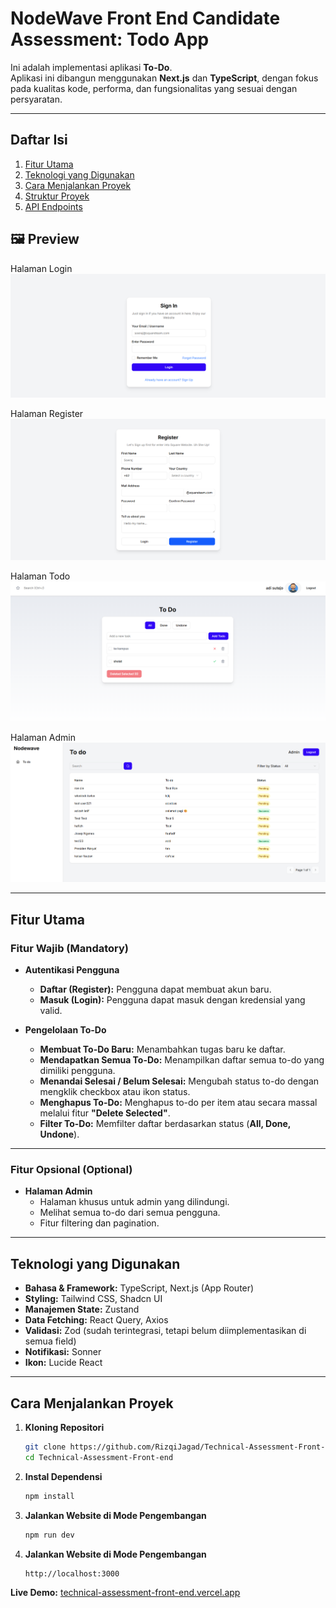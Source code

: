 # NodeWave Front End Candidate Assessment: Todo App

Ini adalah implementasi aplikasi **To-Do**.  
Aplikasi ini dibangun menggunakan **Next.js** dan **TypeScript**, dengan fokus pada kualitas kode, performa, dan fungsionalitas yang sesuai dengan persyaratan.

---

##  Daftar Isi
1. [Fitur Utama](#-fitur-utama)
2. [Teknologi yang Digunakan](#-teknologi-yang-digunakan)
3. [Cara Menjalankan Proyek](#-cara-menjalankan-proyek)
4. [Struktur Proyek](#-struktur-proyek)
5. [API Endpoints](#-api-endpoints)

## 🖼 Preview
Halaman Login  
![Login Page](./public/screenshots/login-preview.png)

Halaman Register  
![Register Page](./public/screenshots/register-preview.png)

Halaman Todo  
![Todo Page](./public/screenshots/todo-page-preview.png)

Halaman Admin  
![Admin Page](./public/screenshots/admin-page-preview.png)

---

##  Fitur Utama

### Fitur Wajib (Mandatory)
- **Autentikasi Pengguna**
  - **Daftar (Register):** Pengguna dapat membuat akun baru.
  - **Masuk (Login):** Pengguna dapat masuk dengan kredensial yang valid.

- **Pengelolaan To-Do**
  - **Membuat To-Do Baru:** Menambahkan tugas baru ke daftar.
  - **Mendapatkan Semua To-Do:** Menampilkan daftar semua to-do yang dimiliki pengguna.
  - **Menandai Selesai / Belum Selesai:** Mengubah status to-do dengan mengklik checkbox atau ikon status.
  - **Menghapus To-Do:** Menghapus to-do per item atau secara massal melalui fitur **"Delete Selected"**.
  - **Filter To-Do:** Memfilter daftar berdasarkan status (**All, Done, Undone**).

---

### Fitur Opsional (Optional)
- **Halaman Admin**
  - Halaman khusus untuk admin yang dilindungi.
  - Melihat semua to-do dari semua pengguna.
  - Fitur filtering dan pagination.

---

##  Teknologi yang Digunakan
- **Bahasa & Framework:** TypeScript, Next.js (App Router)
- **Styling:** Tailwind CSS, Shadcn UI
- **Manajemen State:** Zustand
- **Data Fetching:** React Query, Axios
- **Validasi:** Zod (sudah terintegrasi, tetapi belum diimplementasikan di semua field)
- **Notifikasi:** Sonner
- **Ikon:** Lucide React

---

##  Cara Menjalankan Proyek

1. **Kloning Repositori**
   ```bash
   git clone https://github.com/RizqiJagad/Technical-Assessment-Front-end.git
   cd Technical-Assessment-Front-end

2. **Instal Dependensi**
    ```bash
    npm install

3. **Jalankan Website di Mode Pengembangan**
    ```bash
    npm run dev

43. **Jalankan Website di Mode Pengembangan**
    ```bash
    http://localhost:3000

**Live Demo:** 
[technical-assessment-front-end.vercel.app](https://technical-assessment-front-end.vercel.app/)
